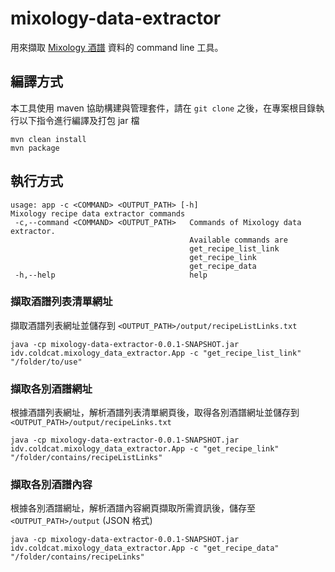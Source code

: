# mixology-data-extractor
用來擷取 [Mixology 酒譜](https://mixology.com.tw/Recipe.aspx) 資料的 command line 工具。

## 編譯方式 ##
本工具使用 maven 協助構建與管理套件，請在 `git clone` 之後，在專案根目錄執行以下指令進行編譯及打包 jar 檔

```
mvn clean install
mvn package
```

## 執行方式 ##

```
usage: app -c <COMMAND> <OUTPUT_PATH> [-h]
Mixology recipe data extractor commands
 -c,--command <COMMAND> <OUTPUT_PATH>   Commands of Mixology data extractor.
                                        Available commands are
                                        get_recipe_list_link
                                        get_recipe_link
                                        get_recipe_data
 -h,--help                              help

```


### 擷取酒譜列表清單網址 ###
擷取酒譜列表網址並儲存到 `<OUTPUT_PATH>/output/recipeListLinks.txt`

```
java -cp mixology-data-extractor-0.0.1-SNAPSHOT.jar idv.coldcat.mixology_data_extractor.App -c "get_recipe_list_link" "/folder/to/use"
```

### 擷取各別酒譜網址 ###
根據酒譜列表網址，解析酒譜列表清單網頁後，取得各別酒譜網址並儲存到 `<OUTPUT_PATH>/output/recipeLinks.txt` 

```
java -cp mixology-data-extractor-0.0.1-SNAPSHOT.jar idv.coldcat.mixology_data_extractor.App -c "get_recipe_link" "/folder/contains/recipeListLinks"
```

### 擷取各別酒譜內容 ###
根據各別酒譜網址，解析酒譜內容網頁擷取所需資訊後，儲存至 `<OUTPUT_PATH>/output` (JSON 格式)

```
java -cp mixology-data-extractor-0.0.1-SNAPSHOT.jar idv.coldcat.mixology_data_extractor.App -c "get_recipe_data" "/folder/contains/recipeLinks"
```
